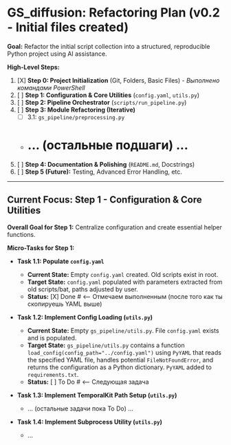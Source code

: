 # GS_diffusion: Refactoring Plan (v0.2 - Initial files created)

**Goal:** Refactor the initial script collection into a structured, reproducible Python project using AI assistance.

**High-Level Steps:**

1.  [X] **Step 0: Project Initialization** (Git, Folders, Basic Files) - *Выполнено командами PowerShell*
2.  [ ] **Step 1: Configuration & Core Utilities** (`config.yaml`, `utils.py`)
3.  [ ] **Step 2: Pipeline Orchestrator** (`scripts/run_pipeline.py`)
4.  [ ] **Step 3: Module Refactoring (Iterative)**
    * [ ] 3.1: `gs_pipeline/preprocessing.py`
    * # ... (остальные подшаги) ...
5.  [ ] **Step 4: Documentation & Polishing** (`README.md`, Docstrings)
6.  [ ] **Step 5 (Future):** Testing, Advanced Error Handling, etc.

---

## Current Focus: Step 1 - Configuration & Core Utilities

**Overall Goal for Step 1:** Centralize configuration and create essential helper functions.

**Micro-Tasks for Step 1:**

* **Task 1.1: Populate `config.yaml`**
    * **Current State:** Empty `config.yaml` created. Old scripts exist in root.
    * **Target State:** `config.yaml` populated with parameters extracted from old scripts/bat, paths adjusted by user.
    * **Status:** [X] Done # <-- Отмечаем выполненным (после того как ты скопируешь YAML выше)

* **Task 1.2: Implement Config Loading (`utils.py`)**
    * **Current State:** Empty `gs_pipeline/utils.py`. File `config.yaml` exists and is populated.
    * **Target State:** `gs_pipeline/utils.py` contains a function `load_config(config_path="../config.yaml")` using `PyYAML` that reads the specified YAML file, handles potential `FileNotFoundError`, and returns the configuration as a Python dictionary. `PyYAML` added to `requirements.txt`.
    * **Status:** [ ] To Do # <-- Следующая задача

* **Task 1.3: Implement TemporalKit Path Setup (`utils.py`)**
    * ... (остальные задачи пока To Do) ...
* **Task 1.4: Implement Subprocess Utility (`utils.py`)**
    * ...